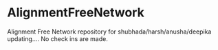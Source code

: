 # AlignmentFreeNetwork
Alignment Free Network repository for shubhada/harsh/anusha/deepika
updating....
No check ins are made.
